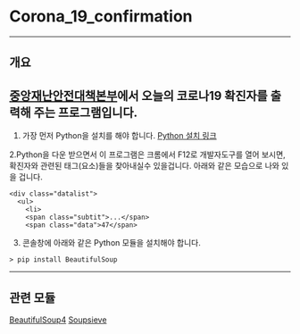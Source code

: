 # Corona_19_confirmation
---
개요
---
[중앙재난안전대책본부](http://ncov.mohw.go.kr/)에서 오늘의 코로나19 확진자를 출력해 주는 프로그램입니다.
---
1. 가장 먼저 Python을 설치를 해야 합니다. 
[Python 설치 링크](https://www.python.org/)

2.Python을 다운 받으면서 이 프로그램은 크롬에서 F12로 개발자도구를 열어 보시면, 확진자와 관련된 태그(요소)들을 찾아내실수 있을겁니다.
아래와 같은 모습으로 나와 있을 겁니다.
```
<div class="datalist">
  <ul>
    <li>
    <span class="subtit">...</span>
    <span class="data">47</span>
```
3. 콘솔창에 아래와 같은 Python 모듈을 설치해야 합니다.
```
> pip install BeautifulSoup
```
---
관련 모듈
---
[BeautifulSoup4](https://pypi.org/project/beautifulsoup4/)
[Soupsieve](https://pypi.org/project/soupsieve/)
